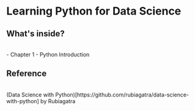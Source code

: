 # Learning Python for Data Science
## What's inside?
<br>
- Chapter 1 - Python Introduction

## Reference
<br>
(Data Science with Python)[https://github.com/rubiagatra/data-science-with-python] by Rubiagatra 